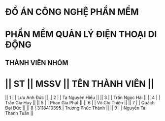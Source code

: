 # ĐỒ ÁN CÔNG NGHỆ PHẦN MỀM 
# PHẦN MỀM QUẢN LÝ ĐIỆN THOẠI DI ĐỘNG 
## THÀNH VIÊN NHÓM 

|| ST || MSSV      ||    TÊN THÀNH VIÊN    ||
=============================================
||  1 |            | Lưu Anh Đức           ||
||  2 |            | Tạ Nguyên Hiếu        ||
||  3 |            | Trần Ngọc Hải         ||
||  4 |            | Trần Gia Huy          ||
||  5 |            | Phan Gia Phát         ||
||  6 |            | Võ Chí Thiện          ||
||  7 |            | Quách Đại Đức         ||
||  8 | 3118410395 | Trương Phúc Thành     ||
||  9 |            | Nguyễn Tài Thanh Tuấn ||
